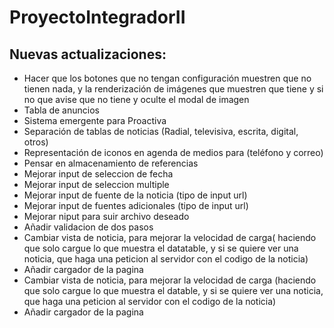 # ProyectoIntegradorII
## Nuevas actualizaciones:
- Hacer que los botones que no tengan configuración muestren que no tienen nada, y la renderización de imágenes que muestren que tiene y si no que avise que no tiene y oculte el modal de imagen
- Tabla de anuncios
- Sistema emergente para Proactiva  
- Separación de tablas de noticias (Radial, televisiva, escrita, digital, otros)
- Representación de iconos en agenda de medios para (teléfono y correo)
- Pensar en almacenamiento de referencias
- Mejorar input de seleccion de fecha
- Mejorar input de seleccion multiple
- Mejorar input de fuente de la noticia (tipo de input url)
- Mejorar input de fuentes adicionales (tipo de input url)
- Mejorar niput para suir archivo deseado
- Añadir validacion de dos pasos
- Cambiar vista de noticia, para mejorar la velocidad de carga( haciendo que solo cargue lo que muestra el datatable, y si se quiere ver una noticia, que haga una 
  peticion al servidor con el codigo de la noticia)
- Añadir cargador de la pagina
- Cambiar vista de noticia, para mejorar la velocidad de carga (haciendo que solo cargue lo que muestra el datable, y si se quiere ver una noticia, que haga una peticion al servidor con el codigo de la noticia)
- Añadir cargador de la pagina
